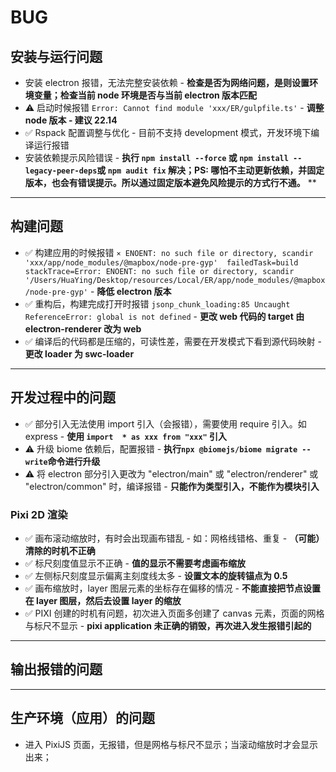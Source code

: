 # BUG

## 安装与运行问题

- 安装 electron 报错，无法完整安装依赖 - **检查是否为网络问题，是则设置环境变量；检查当前 node 环境是否与当前 electron 版本匹配**
- ⚠️ 启动时候报错 `Error: Cannot find module 'xxx/ER/gulpfile.ts'` - **调整 node 版本 - 建议 22.14**
- ✅ Rspack 配置调整与优化 - 目前不支持 development 模式，开发环境下编译运行报错
- 安装依赖提示风险错误 - **执行 `npm install --force` 或 `npm install --legacy-peer-deps`或 `npm audit fix` 解决；PS: 哪怕不主动更新依赖，并固定版本，也会有错误提示。所以通过固定版本避免风险提示的方式行不通。**
**

---

## 构建问题

- ✅ 构建应用的时候报错 `⨯ ENOENT: no such file or directory, scandir 'xxx/app/node_modules/@mapbox/node-pre-gyp'  failedTask=build stackTrace=Error: ENOENT: no such file or directory, scandir '/Users/HuaYing/Desktop/resources/Local/ER/app/node_modules/@mapbox/node-pre-gyp'`  - **降低 electron 版本**
- ✅ 重构后，构建完成打开时报错 `jsonp_chunk_loading:85 Uncaught ReferenceError: global is not defined` - **更改 web 代码的 target 由 electron-renderer 改为 web**
- ✅ 编译后的代码都是压缩的，可读性差，需要在开发模式下看到源代码映射 - **更改 loader 为 swc-loader**

---

## 开发过程中的问题

- ✅ 部分引入无法使用 import 引入（会报错），需要使用 require 引入。如 express - **使用 `import  * as xxx from "xxx"` 引入**
- ⚠️ 升级 biome 依赖后，配置报错 - **执行`npx @biomejs/biome migrate --write`命令进行升级**
- ⚠️ 将 electron 部分引入更改为 "electron/main" 或 "electron/renderer" 或 "electron/common" 时，编译报错 - **只能作为类型引入，不能作为模块引入**

### Pixi 2D 渲染

- ✅ 画布滚动缩放时，有时会出现画布错乱 - 如：网格线错格、重复 - **（可能）清除的时机不正确**
- ✅ 标尺刻度值显示不正确 - **值的显示不需要考虑画布缩放**
- ✅ 左侧标尺刻度显示偏离主刻度线太多 - **设置文本的旋转锚点为 0.5**
- ✅ 画布缩放时，layer 图层元素的坐标存在偏移的情况 - **不能直接把节点设置在 layer 图层，然后去设置 layer 的缩放**
- ✅ PIXI 创建的时机有问题，初次进入页面多创建了 canvas 元素，页面的网格与标尺不显示 - **pixi application 未正确的销毁，再次进入发生报错引起的**

---

## 输出报错的问题

---

## 生产环境（应用）的问题

- 进入 PixiJS 页面，无报错，但是网格与标尺不显示；当滚动缩放时才会显示出来；
